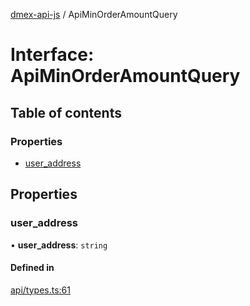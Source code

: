 [dmex-api-js](../README.md) / ApiMinOrderAmountQuery

# Interface: ApiMinOrderAmountQuery

## Table of contents

### Properties

- [user\_address](ApiMinOrderAmountQuery.md#user_address)

## Properties

### user\_address

• **user\_address**: `string`

#### Defined in

[api/types.ts:61](https://github.com/dmex-app/node-api-js/blob/70d7108/src/api/types.ts#L61)
